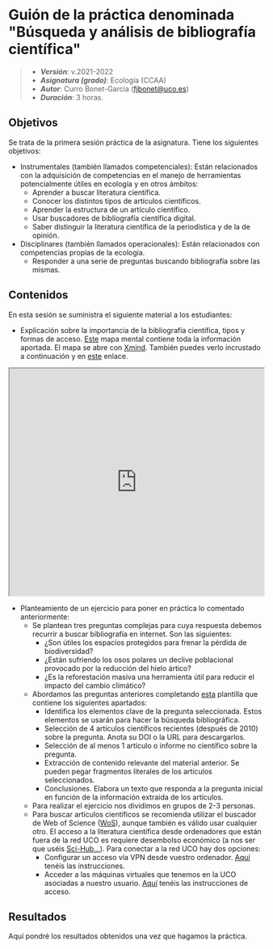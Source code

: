 # Guión de la práctica denominada "Búsqueda y análisis de bibliografía científica"


> + **_Versión_**: v.2021-2022
> + **_Asignatura (grado)_**: Ecología (CCAA)
> + **_Autor_**: Curro Bonet-García (fjbonet@uco.es)
> + **_Duración_**:  3 horas.



## Objetivos 

Se trata de la primera sesión práctica de la asignatura. Tiene los siguientes objetivos:

+ Instrumentales (también llamados competenciales): Están relacionados con la adquisición de competencias en el manejo de herramientas potencialmente útiles en ecología y en otros ámbitos:
   + Aprender a buscar literatura científica.
   + Conocer los distintos tipos de artículos científicos.
   + Aprender la estructura de un artículo científico.
   + Usar buscadores de bibliografía científica digital.
   + Saber distinguir la literatura científica de la periodística y de la de opinión. 
+ Disciplinares (también llamados operacionales): Están relacionados con competencias propias de la ecología.
   + Responder a una serie de preguntas buscando bibliografía sobre las mismas.

 ## Contenidos
En esta sesión se suministra el siguiente material a los estudiantes:
+ Explicación sobre la importancia de la bibliografía científica, tipos y formas de acceso. [Este](https://github.com/aprendiendo-cosas/P_biblio_ecologia_ccaa/raw/main/presentacion/busqueda_bibliografia.xmind) mapa mental contiene toda la información aportada. El mapa se abre con [Xmind](https://www.xmind.net/). También puedes verlo incrustado a continuación y en [este](https://rawcdn.githack.com/aprendiendo-cosas/P_biblio_ecologia_ccaa/995ff91a5e506afd3e37acbd79d4e59d4d8d5e1c/presentacion/bibliografia.html) enlace. 

<iframe
  src="https://rawcdn.githack.com/aprendiendo-cosas/P_biblio_ecologia_ccaa/995ff91a5e506afd3e37acbd79d4e59d4d8d5e1c/presentacion/bibliografia.html"
  style="width:100%; height:450px;"
></iframe>


+ Planteamiento de un ejercicio para poner en práctica lo comentado anteriormente:
  + Se plantean tres preguntas complejas para cuya respuesta debemos recurrir a buscar bibliografía en internet. Son las siguientes:
    + ¿Son útiles los espacios protegidos para frenar la pérdida de biodiversidad?
    + ¿Están sufriendo los osos polares un declive poblacional provocado por la reducción del hielo ártico?
    + ¿Es la reforestación masiva una herramienta útil para reducir el impacto del cambio climático?
  + Abordamos las preguntas anteriores completando [esta](https://github.com/aprendiendo-cosas/P_biblio_ecologia_ccaa/raw/main/ejercicio/plantilla.docx) plantilla que contiene los siguientes apartados:
    + Identifica los elementos clave de la pregunta seleccionada. Estos elementos se usarán para hacer la búsqueda bibliográfica. 
    + Selección de 4 artículos científicos recientes (después de 2010) sobre la pregunta. Anota su DOI o la URL para descargarlos.
    + Selección de al menos 1 artículo o informe no científico sobre la pregunta.
    + Extracción de contenido relevante del material anterior. Se pueden pegar fragmentos literales de los artículos seleccionados.
    + Conclusiones. Elabora un texto que responda a la pregunta inicial en función de la información extraida de los artículos.
  + Para realizar el ejercicio nos dividimos en grupos de 2-3 personas.
  + Para buscar artículos científicos se recomienda utilizar el buscador de Web of Science ([WoS](https://login.webofknowledge.com/)), aunque también es válido usar cualquier otro. El acceso a la literatura científica desde ordenadores que están fuera de la red UCO es requiere desembolso económico (a nos ser que uséis [Sci-Hub...](https://es.wikipedia.org/wiki/Sci-Hub)). Para conectar a la red UCO hay dos opciones:
    + Configurar un acceso vía VPN desde vuestro ordenador. [Aquí](http://www.uco.es/servicios/informatica/conexion-externa-con-openvpn) tenéis las instrucciones.
    + Acceder a las máquinas virtuales que tenemos en la UCO asociadas a nuestro usuario. [Aquí](https://www.uco.es/servicios/informatica/novedades/185-acceso-remoto-a-los-escritorios) tenéis las instrucciones de acceso.



## Resultados

Aquí pondré los resultados obtenidos una vez que hagamos la práctica.